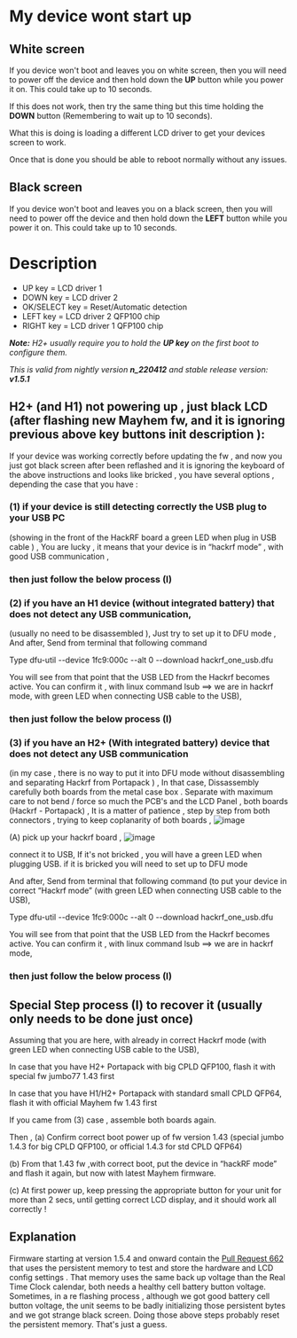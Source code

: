 # My device wont start up

## White screen
If you device won't boot and leaves you on white screen, then you will need to power off the device and then hold down the **UP** button while you power it on. This could take up to 10 seconds.

If this does not work, then try the same thing but this time holding the **DOWN** button (Remembering to wait up to 10 seconds).

What this is doing is loading a different LCD driver to get your devices screen to work.

Once that is done you should be able to reboot normally without any issues.

## Black screen
If you device won't boot and leaves you on a black screen, then you will need to power off the device and then hold down the **LEFT** button while you power it on. This could take up to 10 seconds.


# Description
* UP key = LCD driver 1
* DOWN key = LCD driver 2
* OK/SELECT key = Reset/Automatic detection
* LEFT key = LCD driver 2 QFP100 chip
* RIGHT key = LCD driver 1 QFP100 chip

_**Note:** H2+ usually require you to hold the **UP key** on the first boot to configure them._

_This is valid from nightly version **n_220412** and stable release version: **v1.5.1**_

## H2+ (and H1) not powering up , just black LCD (after flashing new Mayhem fw, and it is ignoring previous above key buttons init description ):

If your device was working correctly before updating the fw , and now you just got black screen after been reflashed and it is ignoring the keyboard of the above instructions and looks like bricked , you have several options , depending the case that you have : 
 
### (1) if your device  is still detecting correctly the USB plug to your USB PC 
(showing in the front of the HackRF board a green LED when plug in USB cable ) , You are lucky , it means that your device is in “hackrf mode” , with good USB communication ,
### then just follow the below process (I)

### (2) if you have an H1 device (without integrated battery)  that does not detect any USB communication, 
 (usually no need to be disassembled ), Just  try to set up it to DFU mode , And after,  Send from terminal that following command 

Type dfu-util --device 1fc9:000c --alt 0 --download hackrf_one_usb.dfu

You will see from that point that the USB LED from the Hackrf becomes active. You can confirm it , with linux command lsub ==> we are in hackrf mode, with green LED when connecting USB cable to the USB), 
### then just follow the below process (I)

### (3) if you have an H2+ (With integrated battery) device that does not detect any USB communication 
 (in my case , there is no way to put it into DFU mode  without disassembling and separating Hackrf from Portapack  ) , 
In that case, Dissassembly carefully both boards from the metal case box .
Separate with maximum care to not bend / force so much the PCB's and the LCD Panel , both boards (Hackrf - Portapack) , It is a matter of patience , step by step from both connectors , trying to keep coplanarity of both boards ,
![image](https://user-images.githubusercontent.com/86470699/227355755-a0213c19-31e9-42d1-beb4-f58e04bad355.png)


(A) pick up your hackrf board ,
![image](https://user-images.githubusercontent.com/86470699/227356035-3dd044f0-dfb1-4bfe-b780-6c05fa038770.png)

 connect it to USB,
 If it's not bricked , you will have a green LED when plugging USB. 
 if it is bricked you will need to set up to DFU mode 

And after,  Send from terminal that following command  (to put your  device in correct “Hackrf mode” (with green LED when connecting USB cable to the USB), 

 Type dfu-util --device 1fc9:000c --alt 0 --download hackrf_one_usb.dfu 

You will see from that point that the USB LED from the Hackrf becomes active. You can confirm it , with linux command lsub ==> we are in hackrf mode,
### then just follow the below process (I)




## Special Step process (I) to recover it (usually only needs to be done just once)

Assuming that you are here, with already in correct Hackrf mode (with green LED when connecting USB cable to the USB),

In case that you have H2+ Portapack with big CPLD QFP100, 
     flash it with special fw jumbo77 1.43 first 

In case that you have H1/H2+ Portapack with standard small CPLD QFP64, 
      flash it with official  Mayhem fw  1.43 first 
     
If you came from (3) case , assemble both  boards again.

Then , 
(a) Confirm correct boot  power up of fw version 1.43 (special jumbo 1.4.3 for big CPLD QFP100,  or official 1.4.3  for std CPLD QFP64)  

(b) From that 1.43 fw ,with correct boot,  put the device in “hackRF mode” and flash it again, but now with latest Mayhem firmware.

(c) At first power up, keep pressing the appropriate button for your unit for more than 2 secs, until getting correct LCD display, and it should work all correctly ! 


## Explanation
Firmware starting at version 1.5.4 and onward contain the <a href="https://github.com/eried/portapack-mayhem/pull/662">Pull Request 662</a> that uses the persistent memory to test and store the hardware and LCD config settings . That memory uses the same back up voltage than the Real Time Clock calendar, both needs a healthy cell battery button voltage. Sometimes, in a re flashing process , although we got good battery cell button voltage, the unit seems to be badly initializing those persistent bytes and we got strange black screen. Doing those above steps probably reset the persistent memory. That's just a guess.
